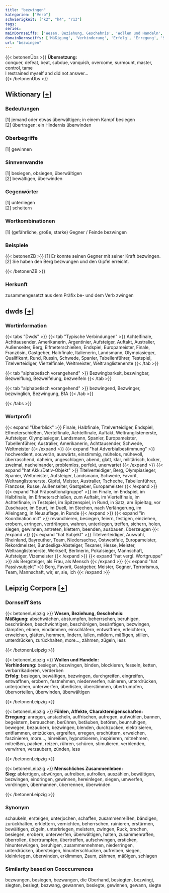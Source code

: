 ```yaml
---
title: "bezwingen"
kategorien: ["Verb"]
schwierigkeit: ["k2", "h4", "r13"]
tags:
series:
mainDornseiffs: ['Wesen, Beziehung, Geschehnis', 'Wollen und Handeln', 'Fühlen, Affekte, Charaktereigenschaften', 'Menschliches Zusammenleben']
domainDornseiffs: ['Mäßigung', 'Verhinderung', 'Erfolg', 'Erregung', 'Sieg']
url: "bezwingen"
---
```


{{< betonenÜbs >}}
**Übersetzung:**  
conquer, defeat, beat, subdue, vanquish, overcome, surmount, master, control, tame  
I restrained myself and did not answer...  
{{< /betonenÜbs >}}

## Wiktionary [[+](https://de.wiktionary.org/wiki/bezwingen)]

### Bedeutungen
[1] jemand oder etwas überwältigen; in einem Kampf besiegen  
[2] übertragen: ein Hindernis überwinden  

### Oberbegriffe
[1] gewinnen  

### Sinnverwandte
[1] besiegen, obsiegen, überwältigen  
[2] bewältigen, überwinden  

### Gegenwörter
[1] unterliegen  
[2] scheitern  

### Wortkombinationen
[1] (gefährliche, große, starke) Gegner / Feinde bezwingen  

### Beispiele
{{< betonenZB >}}
[1] Er konnte seinen Gegner mit seiner Kraft bezwingen.  
[2] Sie haben den Berg bezwungen und den Gipfel erreicht.  

{{< /betonenZB >}}
### Herkunft
zusammengesetzt aus dem Präfix be- und dem Verb zwingen  



## dwds [[+](https://www.dwds.de/wb/bezwingen)]

### Wortinformation
{{< tabs "Dwds" >}}
{{< tab "Typische Verbindungen" >}}
Achtelfinale, Achttausender, Amerikanerin, Argentinier, Aufsteiger, Auftakt, Australier, Außenseiter, Berg, Elfmeterschießen, Endspiel, Europameister, Finale, Französin, Gastgeber, Halbfinale, Italienerin, Landsmann, Olympiasieger, Qualifikant, Rund, Russin, Schwede, Spanier, Tabellenführer, Testspiel, Titelverteidiger, Viertelfinale, Weltmeister, Weltranglistenerste
{{< /tab >}}

{{< tab "alphabetisch vorangehend" >}}
Bezwingbarkeit, bezwingbar, Bezweiflung, Bezweifelung, bezweifeln
{{< /tab >}}

{{< tab "alphabetisch vorangehend" >}}
bezwingend, Bezwinger, bezwinglich, Bezwingung, BfA
{{< /tab >}}

{{< /tabs >}}

### Wortprofil
{{< expand "Überblick" >}} Finale, Halbfinale, Titelverteidiger, Endspiel, Elfmeterschießen, Viertelfinale, Achtelfinale, Auftakt, Weltranglistenerste, Aufsteiger, Olympiasieger, Landsmann, Spanier, Europameister, Tabellenführer, Australier, Amerikanerin, Achttausender, Schwede, Weltmeister {{< /expand >}}
{{< expand "hat Adverbialbestimmung" >}} hochverdient, souverän, auswärts, einstimmig, mühelos, mühevoll, überraschend, daheim, ungeschlagen, abend, glatt, klar, militärisch, locker, zweimal, nacheinander, problemlos, perfekt, unerwartet {{< /expand >}}
{{< expand "hat Akk./Dativ-Objekt" >}} Titelverteidiger, Berg, Olympiasieger, Spanier, Weltmeister, Aufsteiger, Landsmann, Schwede, Favorit, Weltranglistenerste, Gipfel, Meister, Australier, Tscheche, Tabellenführer, Franzose, Russe, Außenseiter, Gastgeber, Europameister {{< /expand >}}
{{< expand "hat Präpositionalgruppe" >}} im Finale, im Endspiel, im Halbfinale, im Elfmeterschießen, zum Auftakt, im Viertelfinale, im Achtelfinale, in Testspiel, im Spitzenspiel, in Rund, in Satz, am Spieltag, vor Zuschauer, im Spurt, im Duell, im Stechen, nach Verlängerung, im Alleingang, in Neuauflage, in Runde {{< /expand >}}
{{< expand "in Koordination mit" >}} revanchieren, besiegen, feiern, festigen, einziehen, erobern, erringen, verdrängen, wahren, unterliegen, treffen, sichern, holen, siegen, gewinnen, antreten, klettern, beenden, ausbauen, überzeugen {{< /expand >}}
{{< expand "hat Subjekt" >}} Titelverteidiger, Auswahl, Rheinland, Bayreuther, Team, Niedersachse, Ostwestfale, Europameister, Rekordmeister, Bundesliga-Absteiger, Texaner, Hesse, Meister, Weltranglistenerste, Werkself, Berlinerin, Pokalsieger, Mannschaft, Aufsteiger, Vizemeister {{< /expand >}}
{{< expand "hat vergl. Wortgruppe" >}} als Bergsteiger, als Frau, als Mensch {{< /expand >}}
{{< expand "hat Passivsubjekt" >}} Berg, Favorit, Gastgeber, Meister, Gegner, Terrorismus, Team, Mannschaft, wir, er, sie, ich {{< /expand >}}

## Leipzig Corpora [[+](https://corpora.uni-leipzig.de/en/res?word=bezwingen&corpusId=deu_newscrawl-public_2018)]

### Dornseiff Sets
{{< betonenLeipzig >}}
**Wesen, Beziehung, Geschehnis:**  
**Mäßigung:** abschwächen, abstumpfen, beherrschen, beruhigen, beschränken, beschwichtigen, beschönigen, besänftigen, bezwingen, dämpfen, ebnen, eindämmen, einschläfern, entwaffnen, erleichtern, erweichen, glätten, hemmen, lindern, lullen, mildern, mäßigen, stillen, unterdrücken, zurückhalten, more..., zähmen, zügeln, less  

{{< /betonenLeipzig >}}


{{< betonenLeipzig >}}
**Wollen und Handeln:**  
**Verhinderung:** besiegen, bezwingen, binden, blockieren, fesseln, ketten, verbarrikadieren, verderben  
**Erfolg:** besiegen, bewältigen, bezwingen, durchgreifen, eingreifen, entwaffnen, erobern, festnehmen, niederwerfen, ruinieren, unterdrücken, unterjochen, unterwerfen, überlisten, überstimmen, übertrumpfen, übervorteilen, überwinden, überwältigen  

{{< /betonenLeipzig >}}


{{< betonenLeipzig >}}
**Fühlen, Affekte, Charaktereigenschaften:**  
**Erregung:** anregen, anstacheln, auffrischen, aufregen, aufwühlen, bannen, begeistern, berauschen, berühren, betäuben, betören, beunruhigen, bewegen, bezaubern, bezwingen, blenden, durchzucken, elektrisieren, entflammen, entzücken, ergreifen, erregen, erschüttern, erweichen, faszinieren, more..., hinreißen, hypnotisieren, inspirieren, mitnehmen, mitreißen, packen, reizen, rühren, schüren, stimulieren, verblenden, verwirren, verzaubern, zünden, less  

{{< /betonenLeipzig >}}


{{< betonenLeipzig >}}
**Menschliches Zusammenleben:**  
**Sieg:** abfertigen, abwürgen, aufreiben, aufrollen, auszählen, bewältigen, bezwingen, eindringen, gewinnen, hereinlegen, siegen, umwerfen, vordringen, übermannen, überrennen, überwinden  

{{< /betonenLeipzig >}}

### Synonym
schaukeln, ersteigen, unterjochen, schaffen, zusammenreißen, bändigen, zurückhalten, erklettern, vernichten, beherrschen, ruinieren, erstürmen, bewältigen, zügeln, unterkriegen, meistern, zwingen, Ruck, brechen, besiegen, erobern, unterwerfen, überwältigen, halten, zusammenraffen, überrollen, übertrumpfen, übertreffen, aufschwingen, ersticken, hinunterwürgen, beruhigen, zusammennehmen, niederringen, unterdrücken, übersteigen, hinunterschlucken, aufreiben, siegen, kleinkriegen, überwinden, erklimmen, Zaum, zähmen, mäßigen, schlagen


### Similarity based on Cooccurrences
bezwungen, besiegen, bezwangen, die Oberhand, besiegten, bezwingt, siegten, besiegt, bezwang, gewannen, besiegte, gewinnen, gewann, siegte

